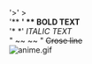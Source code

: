 '>' > <br>
'** **' ** BOLD TEXT** <br>
'* *' *ITALIC TEXT* <br>
" ~~ ~~ " ~~Crose line~~ <br>
<img src="https://i.redd.it/03xbhgf1w7w51.gif" alt="anime.gif">

